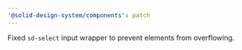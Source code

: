 ```yaml
---
'@solid-design-system/components': patch
---
```


Fixed `sd-select` input wrapper to prevent elements from overflowing.
